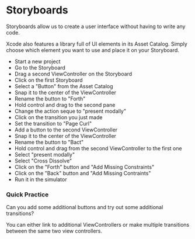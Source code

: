 # Storyboards

Storyboards allow us to create a user interface without having to write any code.

Xcode also features a library full of UI elements in its Asset Catalog. Simply choose which element you want to use and place it on your Storyboard.

* Start a new project
* Go to the Storyboard
* Drag a second ViewController on the Storyboard
* Click on the first Storyboard
* Select a "Button" from the Asset Catalog
* Snap it to the center of the ViewController
* Rename the button to "Forth"
* Hold control and drag to the second pane
* Change the action seque to "present modally"
* Click on the transition you just made
* Set the transition to "Page Curl"
* Add a button to the second ViewController
* Snap it to the center of the ViewController
* Rename the button to "Bact"
* Hold control and drag from the second ViewController to the first one
* Select "present modally"
* Select "Cross Dissolve"
* Click on the "Forth" button and "Add Missing Constraints"
* Click on the "Back" button and "Add Missing Contraints"
* Run it in the simulator

### Quick Practice

Can you add some additional buttons and try out some additional transitions?

You can either link to additional ViewControllers or make multiple transitions between the same two view controllers.
